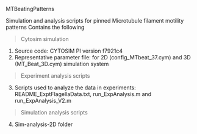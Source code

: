 MTBeatingPatterns

Simulation and analysis scripts for pinned Microtubule filament motility patterns
Contains the following

> Cytosim simulation 
1. Source code: CYTOSIM PI version f7921c4
2. Representative parameter file: for 2D (config_MTbeat_37.cym) and 3D (MT_Beat_3D.cym) simulation system


> Experiment analysis scripts
3. Scripts used to analyze the data in experiments: 
   README_ExptFlagellaData.txt, run_ExpAnalysis.m and run_ExpAnalysis_V2.m 

> Simulation analysis scripts
4. Sim-analysis-2D folder
